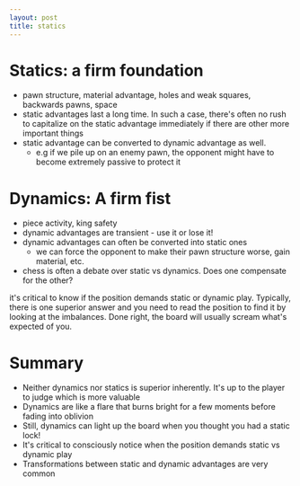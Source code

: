 ```yaml
---
layout: post
title: statics
---
```


# Statics: a firm foundation
- pawn structure, material advantage, holes and weak squares, backwards pawns, space
- static advantages last a long time. In such a case, there's often no rush to capitalize on the static advantage immediately if there are other more important things
- static advantage can be converted to dynamic advantage as well.
	- e.g if we pile up on an enemy pawn, the opponent might have to become extremely passive to protect it

# Dynamics: A firm fist
- piece activity, king safety
- dynamic advantages are transient - use it or lose it!
- dynamic advantages can often be converted into static ones
	- we can force the opponent to make their pawn structure worse, gain material, etc.
- chess is often a debate over static vs dynamics. Does one compensate for the other?


it's critical to know if the position demands static or dynamic play. Typically, there is one superior answer and you need to read the position to find it by looking at the imbalances. Done right, the board will usually scream what's expected of you.


# Summary
- Neither dynamics nor statics is superior inherently. It's up to the player to judge which is more valuable
- Dynamics are like a flare that burns bright for a few moments before fading into oblivion
- Still, dynamics can light up the board when you thought you had a static lock!
- It's critical to consciously notice when the position demands static vs dynamic play
- Transformations between static and dynamic advantages are very common
